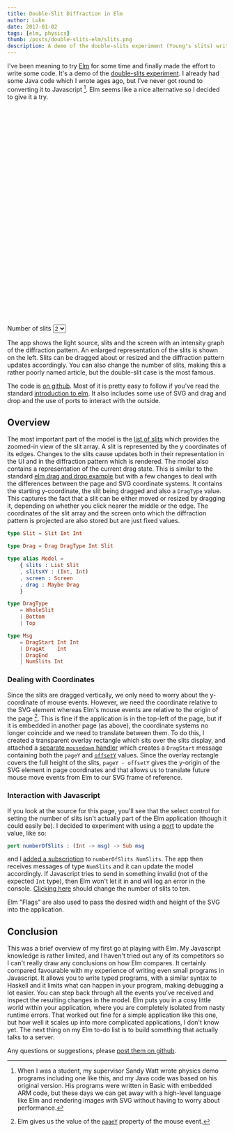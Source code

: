```yaml
---
title: Double-Slit Diffraction in Elm
author: Luke
date: 2017-01-02
tags: [elm, physics]
thumb: /posts/double-slits-elm/slits.png
description: A demo of the double-slits experiment (Young's slits) written in Elm.
---
```


I've been meaning to try [Elm](http://elm-lang.org) for some time and finally made the effort to write some code. It's a demo of the [double-slits experiment](https://en.wikipedia.org/wiki/Double-slit_experiment). I already had some Java code which I wrote ages ago, but I've never got round to converting it to Javascript [^swatt]. Elm seems like a nice alternative so I decided to give it a try.

[^swatt]: When I was a student, my supervisor Sandy Watt wrote physics demo programs including one like this, and my Java code was based on his original version. His programs were written in Basic with embedded ARM code, but these days we can get away with a high-level language like Elm and rendering images with SVG without having to worry about performance.

<div style="margin: 0 auto; width: 750px; height: 500px;">
<div id="slits"></div>
</div>
<div id="controls" class="mt-2">
<label for="numSlits">Number of slits</label>
<select id="numSlits" onchange="changeSlits()">
        <option value="1">1</option>
        <option value="2" selected>2</option>
        <option value="3">3</option>
        <option value="4">4</option>
        <option value="5">5</option>
        <option value="6">6</option>
</select>
</div>
<script src="slits.js"></script>
<script>
    var app = Elm.Main.init({
      node: document.getElementById('slits'),
      flags: { width: 750, height: 500 }
    });
    var nSlitsNode = document.getElementById('numSlits');
    nSlitsNode.options[1].selected = true;
    function changeSlits() {
        app.ports.numberOfSlits.send(Number(nSlitsNode.value));
    }
</script>

The app shows the light source, slits and the screen with an intensity graph of the diffraction pattern. An enlarged representation of the slits is shown on the left. Slits can be dragged about or resized and the diffraction pattern updates accordingly. You can also change the number of slits, making this a rather poorly named article, but the double-slit case is the most famous.

The code is [on github](https://github.com/tekul/elm-slits). Most of it is pretty easy to follow if you've read the standard [introduction to elm](https://guide.elm-lang.org/). It also includes some use of SVG and drag and drop and the use of ports to interact with the outside.

## Overview

The most important part of the model is the [list of slits](https://github.com/tekul/elm-slits/blob/4232544c5f5c74734ada4d81667b788c33044c7f/src/Model.elm#L27) which provides the zoomed-in view of the slit array. A slit is represented by the y coordinates of its edges. Changes to the slits cause updates both in their representation in the UI and in the diffraction pattern which is rendered. The model also contains a representation of the current drag state. This is similar to the standard [elm drag and drop example](http://elm-lang.org/examples/drag) but with a few changes to deal with the differences between the page and SVG coordinate systems. It contains the starting y-coordinate, the slit being dragged and also a `DragType` value. This captures the fact that a slit can be either moved or resized by dragging it, depending on whether you click nearer the middle or the edge. The coordinates of the slit array and the screen onto which the diffraction pattern is projected are also stored but are just fixed values.

```elm
type Slit = Slit Int Int

type Drag = Drag DragType Int Slit

type alias Model =
    { slits : List Slit
    , slitsXY : (Int, Int)
    , screen : Screen
    , drag : Maybe Drag
    }

type DragType
    = WholeSlit
    | Bottom
    | Top

type Msg
    = DragStart Int Int
    | DragAt    Int
    | DragEnd
    | NumSlits Int
```

### Dealing with Coordinates

Since the slits are dragged vertically, we only need to worry about the y-coordinate of mouse events. However, we need the coordinate relative to the SVG element whereas Elm's mouse events are relative to the origin of the page [^elm-mouse]. This is fine if the application is in the top-left of the page, but if it is embedded in another page (as above), the coordinate systems no longer coincide and we need to translate between them. To do this, I created a transparent overlay rectangle which sits over the slits display, and attached a [separate `mousedown` handler](https://github.com/tekul/elm-slits/blob/da067c50569cb45409e23ab1df5714ba38896fc1/src/View.elm#L62) which creates a `DragStart` message containing both the `pageY` and [`offsetY`](https://developer.mozilla.org/en-US/docs/Web/API/MouseEvent/offsetY) values. Since the overlay rectangle covers the full height of the slits, `pageY - offsetY` gives the y-origin of the SVG element in page coordinates and that allows us to translate future mouse move events from Elm to our SVG frame of reference.

[^elm-mouse]: Elm gives us the value of the [`pageY`](https://developer.mozilla.org/en-US/docs/Web/API/MouseEvent/pageY) property of the mouse event.

### Interaction with Javascript

If you look at the source for this page, you'll see that the select control for setting the number of slits isn't actually part of the Elm application (though it could easily be). I decided to experiment with using a [port](https://guide.elm-lang.org/interop/javascript.html) to update the value, like so:

```elm
port numberOfSlits : (Int -> msg) -> Sub msg
```

and I [added a subscription](https://github.com/tekul/elm-slits/blob/4232544c5f5c74734ada4d81667b788c33044c7f/src/Main.elm#L66) to `numberOfSlits NumSlits`. The app then receives messages of type `NumSlits` and it can update the model accordingly. If Javascript tries to send in something invalid (not of the expected `Int` type), then Elm won't let it in and will log an error in the console.
<a href="javascript:void(0)" onclick="app.ports.numberOfSlits.send(10)">Clicking here</a>
should change the number of slits to ten.

Elm "Flags" are also used to pass the desired width and height of the SVG into the application.


## Conclusion

This was a brief overview of my first go at playing with Elm. My Javascript knowledge is rather limited, and I haven't tried out any of its competitors so I can't really draw any conclusions on how Elm compares. It certainly compared favourable with my experience of writing even small programs in Javascript. It allows you to write typed programs, with a similar syntax to Haskell and it limits what can happen in your program, making debugging a lot easier. You can step back through all the events you've received and inspect the resulting changes in the model. Elm puts you in a cosy little world within your application, where you are completely isolated from nasty runtime errors. That worked out fine for a simple application like this one, but how well it scales up into more complicated applications, I don't know yet. The next thing on my Elm to-do list is to build something that actually talks to a server.

Any questions or suggestions, please [post them on github](https://github.com/tekul/elm-slits/issues).
